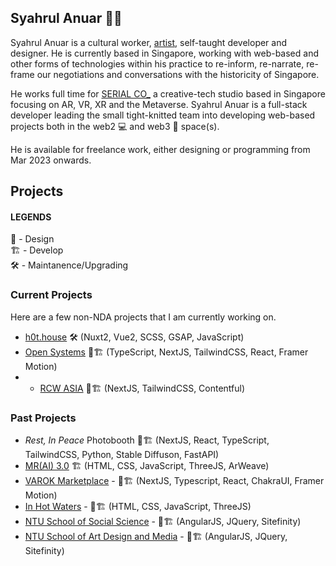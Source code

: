 ## Syahrul Anuar 👋🏾

Syahrul Anuar is a cultural worker, [artist](https://syahrulanuar.org), self-taught developer and designer. He is currently based in Singapore, working with web-based and other forms of technologies within his practice to re-inform, re-narrate, re-frame our negotiations and conversations with the historicity of Singapore.

He works full time for [SERIAL CO_](https://serial.sg) a creative-tech studio based in Singapore focusing on AR, VR, XR and the Metaverse. Syahrul Anuar is a full-stack developer leading the small tight-knitted team into developing web-based projects both in the web2 💻 and web3 🔮 space(s).

He is available for freelance work, either designing or programming from Mar 2023 onwards.

## Projects

#### LEGENDS
🏡 - Design  
🏗️ - Develop  
🛠 - Maintanence/Upgrading


### Current Projects
Here are a few non-NDA projects that I am currently working on.

- [h0t.house](https://h0t.house) 🛠 (Nuxt2, Vue2, SCSS, GSAP, JavaScript)
- [Open Systems](https://opensystems.sg) 🏡🏗️ (TypeScript, NextJS, TailwindCSS, React, Framer Motion)
- - [RCW ASIA](https://rcw-archives-v2-git-migrate-to-tailwind-syahshiimi.vercel.app) 🏡🏗️ (NextJS, TailwindCSS, Contentful)

### Past Projects
- _Rest, In Peace_ Photobooth 🏡🏗️ (NextJS, React, TypeScript, TailwindCSS, Python, Stable Diffuson, FastAPI)
- [MR(AI) 3.0](https://c2qef6meb7eekekoqeoj4bd3b66yk2usgdjl663lu7wlvq7utjiq.arweave.net/FqBC-YQPyEURToEcngR7D72FapIw0r97a6fsusP0mlE) 🏗️ (HTML, CSS, JavaScript, ThreeJS, ArWeave)
- [VAROK Marketplace](https://varok.co) - 🏡🏗️ (NextJS, Typescript, React, ChakraUI, Framer Motion)
- [In Hot Waters](https://inhotwaters-frontend.vercel.app/) - 🏡🏗️ (HTML, CSS,  JavaScript, ThreeJS)
- [NTU School of Social Science](https://www.ntu.edu.sg/sss) - 🏡🏗️ (AngularJS, JQuery, Sitefinity)
- [NTU School of Art Design and Media](https://www.ntu.edu.sg/adm) -  🏡🏗️ (AngularJS, JQuery, Sitefinity)
